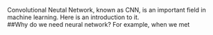 Convolutional Neutal Network, known as CNN, is an important field in machine learning. Here is an introduction to it.       
##Why do we need neural network?
For example, when we met 
